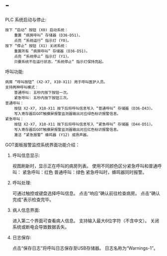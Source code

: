 # -
PLC
系统启动与停止:

    按下 “启动” 按钮 (X0) 启动系统：
        重置 “病房呼叫” 存储器 (D36-D51)。
        点亮 “系统运行” 指示灯 (Y0)。
    按下 “停止” 按钮 (X1) 关闭系统：
        重置所有 “病房呼叫” 存储器 (D36-D51)。
        点亮 “系统停止” 指示灯 (Y1)。
        只要系统不在运行状态，“系统停止” 指示灯保持亮起。

呼叫功能:

    病房 “呼叫按钮” (X2-X7, X10-X11) 用于呼叫医护人员。
    支持两种呼叫模式：
        普通呼叫: 五秒内按下按钮一次。
        紧急呼叫: 五秒内按下按钮三次。
    普通呼叫： 
        按钮 X2-X7, X10-X11 按下后将呼叫信息写入 “普通呼叫” 存储器 (D36-D43)。
        写入寄存器后GOT触摸屏报警监测器输出对应绿色标识报警信息。
    紧急呼叫：
        按钮 X2-X7, X10-X11 按下后将呼叫信息写入 “紧急呼叫” 存储器 (D44-D51)。
        写入寄存器后GOT触摸屏报警监测器输出对应红色标识报警信息。
        激活 “紧急报警” 蜂鸣器 (Y12) 或扬声器。


  GOT面板报警监控系统界面功能介绍：

1. 呼叫信息显示:

    视图刷新时，显示正在呼叫的病房列表。
    使用不同颜色区分紧急呼叫和普通呼叫：
        紧急呼叫：红色
        普通呼叫：绿色
    紧急呼叫时，蜂鸣器同时报警。

2. 呼叫处理:

    可通过触控或键盘选择呼叫信息。
    点击“响应”确认前往检查病房。
    点击“确认完成”表示检查完毕。

3. 病人信息界面:

    进入第二个界面可查看病人信息。
    支持输入最大6位字符（不含中文）。
    关闭系统或断电会导致数据丢失。

4. 日志保存:

    点击“保存日志”将呼叫日志保存至USB存储器。
    日志名称为“Warnings-1”。
